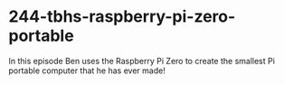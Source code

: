 # 244-tbhs-raspberry-pi-zero-portable
In this episode Ben uses the Raspberry Pi Zero to create the smallest Pi portable computer that he has ever made!
